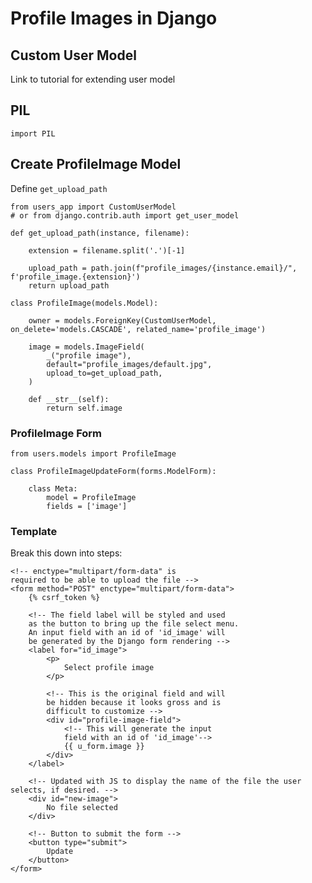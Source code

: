 # Profile Images in Django

## Custom User Model

Link to tutorial for extending user model

## PIL

    import PIL


## Create ProfileImage Model
Define `get_upload_path`
    
    from users_app import CustomUserModel
    # or from django.contrib.auth import get_user_model

    def get_upload_path(instance, filename):

        extension = filename.split('.')[-1]

        upload_path = path.join(f"profile_images/{instance.email}/", f'profile_image.{extension}')
        return upload_path

    class ProfileImage(models.Model):

        owner = models.ForeignKey(CustomUserModel, on_delete='models.CASCADE', related_name='profile_image')

        image = models.ImageField(
            _("profile image"),
            default="profile_images/default.jpg",
            upload_to=get_upload_path,
        )

        def __str__(self):
            return self.image

### ProfileImage Form

    from users.models import ProfileImage

    class ProfileImageUpdateForm(forms.ModelForm):

        class Meta:
            model = ProfileImage
            fields = ['image']

### Template

Break this down into steps:

    <!-- enctype="multipart/form-data" is
    required to be able to upload the file -->
    <form method="POST" enctype="multipart/form-data"> 
        {% csrf_token %}

        <!-- The field label will be styled and used
        as the button to bring up the file select menu.
        An input field with an id of 'id_image' will
        be generated by the Django form rendering -->
        <label for="id_image">
            <p>
                Select profile image
            </p> 

            <!-- This is the original field and will
            be hidden because it looks gross and is
            difficult to customize -->
            <div id="profile-image-field">
                <!-- This will generate the input
                field with an id of 'id_image'-->
                {{ u_form.image }}
            </div>
        </label>

        <!-- Updated with JS to display the name of the file the user selects, if desired. -->
        <div id="new-image">
            No file selected
        </div>

        <!-- Button to submit the form -->
        <button type="submit">
            Update
        </button>
    </form>

